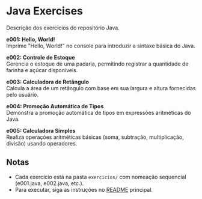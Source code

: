 # Java Exercises

Descrição dos exercícios do repositório Java.

**e001: Hello, World!**<br>
Imprime "Hello, World!" no console para introduzir a sintaxe básica do Java.

**e002: Controle de Estoque**<br>
Gerencia o estoque de uma padaria, permitindo registrar a quantidade de farinha e açúcar disponíveis.

**e003: Calculadora de Retângulo**<br>
Calcula a área de um retângulo com base em sua largura e altura fornecidas pelo usuário.

**e004: Promoção Automática de Tipos**<br>
Demonstra a promoção automática de tipos em expressões aritméticas do Java.

**e005: Calculadora Simples**<br>
Realiza operações aritméticas básicas (soma, subtração, multiplicação, divisão) usando operadores.

## Notas
- Cada exercício está na pasta `exercicios/` com nomeação sequencial (e001.java, e002.java, etc.).
- Para executar, siga as instruções no [README](../README.md) principal.
